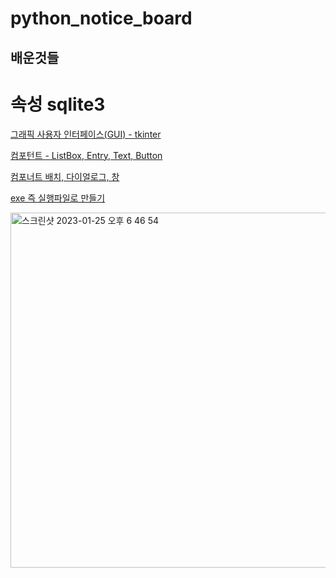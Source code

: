 # python_notice_board

## 배운것들
# 속성 sqlite3

[그래픽 사용자 인터페이스(GUI) - tkinter](https://www.notion.so/GUI-tkinter-e88f56442cf2427b97490e857b5cb0d8)

[컴포턴트 - ListBox, Entry, Text, Button](https://www.notion.so/ListBox-Entry-Text-Button-7496d6fcb3b9449c82e0c0adeff1f3dd)

[컴포너트 배치, 다이얼로그, 창](https://www.notion.so/93aad39ef8524c5c99b47e409d9f359a)

[exe 즉 실행파일로 만들기](https://www.notion.so/exe-72384b8e7f5d4cd8a34cc163675dedc5)


<img width="568" alt="스크린샷 2023-01-25 오후 6 46 54" src="https://user-images.githubusercontent.com/65802134/214532112-927dbcaa-6b3e-41d2-aba6-e66f80bc63b2.png">
